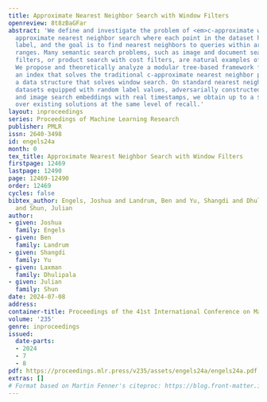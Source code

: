 ```yaml
---
title: Approximate Nearest Neighbor Search with Window Filters
openreview: 8t8zBaGFar
abstract: 'We define and investigate the problem of <em>c-approximate window search</em>:
  approximate nearest neighbor search where each point in the dataset has a numeric
  label, and the goal is to find nearest neighbors to queries within arbitrary label
  ranges. Many semantic search problems, such as image and document search with timestamp
  filters, or product search with cost filters, are natural examples of this problem.
  We propose and theoretically analyze a modular tree-based framework for transforming
  an index that solves the traditional c-approximate nearest neighbor problem into
  a data structure that solves window search. On standard nearest neighbor benchmark
  datasets equipped with random label values, adversarially constructed embeddings,
  and image search embeddings with real timestamps, we obtain up to a $75\times$ speedup
  over existing solutions at the same level of recall.'
layout: inproceedings
series: Proceedings of Machine Learning Research
publisher: PMLR
issn: 2640-3498
id: engels24a
month: 0
tex_title: Approximate Nearest Neighbor Search with Window Filters
firstpage: 12469
lastpage: 12490
page: 12469-12490
order: 12469
cycles: false
bibtex_author: Engels, Joshua and Landrum, Ben and Yu, Shangdi and Dhulipala, Laxman
  and Shun, Julian
author:
- given: Joshua
  family: Engels
- given: Ben
  family: Landrum
- given: Shangdi
  family: Yu
- given: Laxman
  family: Dhulipala
- given: Julian
  family: Shun
date: 2024-07-08
address:
container-title: Proceedings of the 41st International Conference on Machine Learning
volume: '235'
genre: inproceedings
issued:
  date-parts:
  - 2024
  - 7
  - 8
pdf: https://proceedings.mlr.press/v235/assets/engels24a/engels24a.pdf
extras: []
# Format based on Martin Fenner's citeproc: https://blog.front-matter.io/posts/citeproc-yaml-for-bibliographies/
---
```

